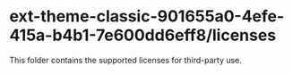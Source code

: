 # ext-theme-classic-901655a0-4efe-415a-b4b1-7e600dd6eff8/licenses

This folder contains the supported licenses for third-party use.
